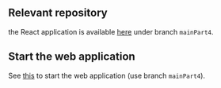 ## Relevant repository
the React application is available [here](https://github.com/maayanzahavi/WebPart2-React.git) under branch `mainPart4`.

## Start the web application
See [this](./Nodejs.md) to start the web application (use branch `mainPart4`).
